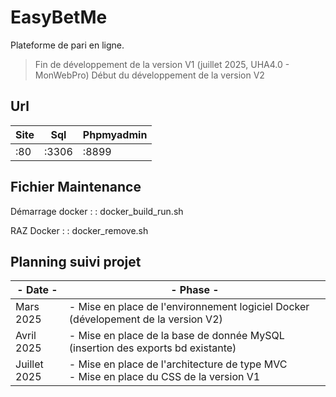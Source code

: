 # EasyBetMe

Plateforme de pari en ligne.

> Fin de développement de la version V1 (juillet 2025, UHA4.0 - MonWebPro)
> Début du développement de la version V2
## Url

| Site | Sql | Phpmyadmin |
|-----|-----|-----|
| :80 | :3306 | :8899 |

## Fichier Maintenance

Démarrage docker :
: docker_build_run.sh

RAZ Docker :
: docker_remove.sh

## Planning suivi projet

|- Date -|- Phase -|
|----------|----------|
| Mars 2025 |- Mise en place de l'environnement logiciel Docker (dévelopement de la version V2) |
| Avril 2025 | - Mise en place de la base de donnée MySQL (insertion des exports bd existante) |
| Juillet 2025 | - Mise en place de l'architecture de type MVC <br> - Mise en place du CSS de la version V1 |
